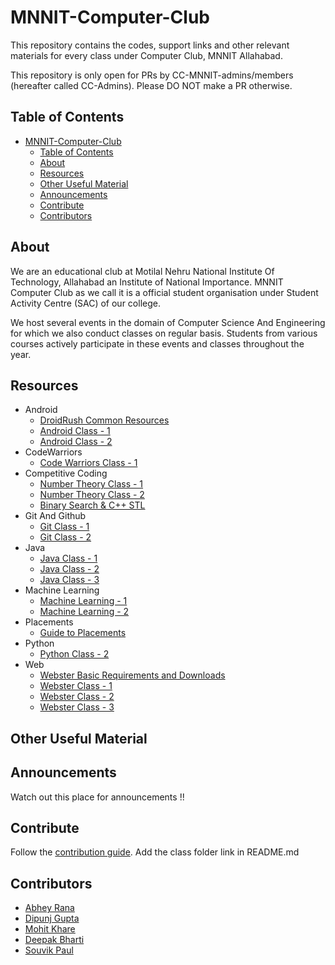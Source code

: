 # MNNIT-Computer-Club

This repository contains the codes, support links and other relevant materials for every class under Computer Club, MNNIT Allahabad.

This repository is only open for PRs by CC-MNNIT-admins/members (hereafter called CC-Admins). Please DO NOT make a PR otherwise.


## Table of Contents

- [MNNIT-Computer-Club](#mnnit-computer-club)
	- [Table of Contents](#table-of-contents)
	- [About](#about)
	- [Resources](#resources)
	- [Other Useful Material](#other-useful-material)
	- [Announcements](#announcements)
	- [Contribute](#contribute)
	- [Contributors](#contributors)

## About

We are an educational club at Motilal Nehru National Institute Of Technology, Allahabad an Institute of National Importance. MNNIT Computer Club as we call it is a official student organisation under Student Activity Centre (SAC) of our college.

We host several events in the domain of Computer Science And Engineering for which we also conduct classes on regular basis. Students from various courses actively participate in these events and classes throughout the year.

## Resources

- Android
	- [DroidRush Common Resources](Android)
	- [Android Class - 1](Android/2018_08_19_Android-Class-1)
	- [Android Class - 2](Android/2018_08_21_Android-Class-2)
- CodeWarriors
	- [Code Warriors Class - 1](CodeWarriors/2018_08_15_CodeWarriors-1)
- Competitive Coding
	- [Number Theory Class - 1](Competitive_Coding/2018_08_11_Number-Theory-1)
	- [Number Theory Class - 2](Competitive_Coding/2018_08_13_Number-Theory-2)
	- [Binary Search & C++ STL](Competitive_Coding/2018_08_18_BinarySearch+STL)
- Git And Github
	- [Git Class - 1](Git_Github/2018_03_07_Git-Class-1)
	- [Git Class - 2](Git_Github/2018_03_12_Git-Class-2)
- Java
	- [Java Class - 1](Java/2018_08_12_Java-Class-1)
	- [Java Class - 2](Java/2018_08_14_Java-Class-2)
	- [Java Class - 3](Java/2018_08_16_Java-Class-3)
- Machine Learning
	- [Machine Learning - 1](MachineLearning/2018_08_20_Logical-Rhythm-1)
	- [Machine Learning - 2](MachineLearning/2018_08_22_Logical-Rhythm-2)
- Placements
	- [Guide to Placements](Placements)
- Python
	- [Python Class - 2](Python/2018_03_27_Python-Class-2)
- Web
	- [Webster Basic Requirements and Downloads](WebDev)
	- [Webster Class - 1](WebDev/2018_08_18_Web-Class-1)
	- [Webster Class - 2](WebDev/2018_08_19_Web-Class-2)
	- [Webster Class - 3](WebDev/2018_08_22_Web-Class-3)

## Other Useful Material

## Announcements

Watch out this place for announcements !!

## Contribute

Follow the [contribution guide](https://github.com/CC-MNNIT/2018-19-Classes/blob/master/.github/CONTRIBUTING.md). Add the class folder link in README.md

## Contributors

* [Abhey Rana](https://github.com/Abhey)
* [Dipunj Gupta](https://github.com/packetChor)
* [Mohit Khare](https://github.com/mkfeuhrer)
* [Deepak Bharti](https://github.com/dbads)
* [Souvik Paul](https://github.com/FLYSKY12)
